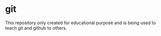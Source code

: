 # git
This repository only created for educational purpose and is being used to teach git and github to others.
